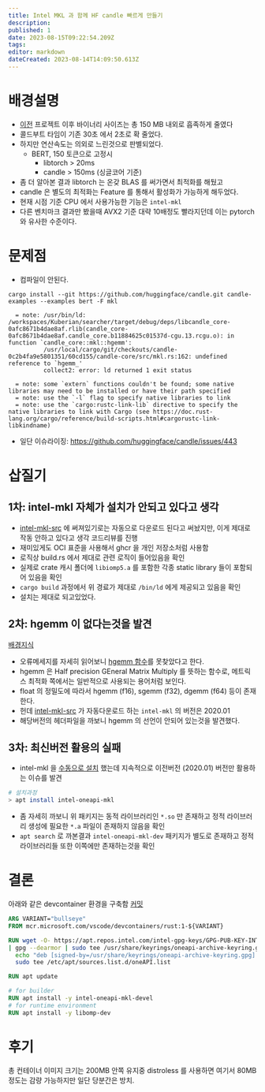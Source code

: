 ```yaml
---
title: Intel MKL 과 함께 HF candle 빠르게 만들기
description: 
published: 1
date: 2023-08-15T09:22:54.209Z
tags: 
editor: markdown
dateCreated: 2023-08-14T14:09:50.613Z
---
```


# 배경설명
- [이전](./minimal) 프로젝트 이후 바이너리 사이즈는 총 150 MB 내외로 흡족하게 줄였다
- 콜드부트 타임이 기존 30초 에서 2초로 확 줄었다.
- 하지만 연산속도는 의외로 느린것으로 판별되었다.
  - BERT, 150 토큰으로 고정시
    - libtorch > 20ms
    - candle > 150ms
    (싱글코어 기준)
- 좀 더 알아본 결과 libtorch 는 온갖 BLAS 를 써가면서 최적화를 해뒀고
- candle 은 별도의 최적화는 Feature 를 통해서 활성화가 가능하게 해두었다.
- 현재 시점 기준 CPU 에서 사용가능한 기능은 `intel-mkl` 
- 다른 벤치마크 결과만 봤을때 AVX2 기준 대략 10배정도 빨라지던데 이는 pytorch 와 유사한 수준이다.

# 문제점

- 컴파일이 안된다.

`cargo install --git https://github.com/huggingface/candle.git candle-examples --examples bert -F mkl`
```
  = note: /usr/bin/ld: /workspaces/Kuberian/searcher/target/debug/deps/libcandle_core-0afc8671b4dae8af.rlib(candle_core-0afc8671b4dae8af.candle_core.b11884625c01537d-cgu.13.rcgu.o): in function `candle_core::mkl::hgemm':
          /usr/local/cargo/git/checkouts/candle-0c2b4fa9e5801351/60cd155/candle-core/src/mkl.rs:162: undefined reference to `hgemm_'
          collect2: error: ld returned 1 exit status
          
  = note: some `extern` functions couldn't be found; some native libraries may need to be installed or have their path specified
  = note: use the `-l` flag to specify native libraries to link
  = note: use the `cargo:rustc-link-lib` directive to specify the native libraries to link with Cargo (see https://doc.rust-lang.org/cargo/reference/build-scripts.html#cargorustc-link-libkindname)
```
- 일단 이슈라이징: https://github.com/huggingface/candle/issues/443

# 삽질기

## 1차: intel-mkl 자체가 설치가 안되고 있다고 생각

- [intel-mkl-src](https://github.com/rust-math/intel-mkl-src) 에 써져있기로는 자동으로 다운로드 된다고 써놨지만, 이게 제대로 작동 안하고 있다고 생각 코드리뷰를 진행
- 재미있게도 OCI 표준을 사용해서 ghcr 을 개인 저장소처럼 사용함
- 로직상 build.rs 에서 제대로 관련 로직이 들어있음을 확인
- 실제로 crate 캐시 폴더에 `libiomp5.a` 를 포함한 각종 static library 들이 포함되어 있음을 확인
- `cargo build` 과정에서 위 경료가 제대로 `/bin/ld` 에게 제공되고 있음을 확인
- 설치는 제대로 되고있었다.

## 2차: hgemm 이 없다는것을 발견

[배경지식](https://lappweb.in2p3.fr/~paubert/ASTERICS_HPC/10-1-3605.html)
- 오류메세지를 자세히 읽어보니 [hgemm 함수](https://github.com/huggingface/candle/blob/495e0b758035039e902819f3ed059725d0593be1/candle-core/src/mkl.rs#L147)를 못찾았다고 한다.
- hgemm 은 Half precision GEneral Matrix Multiply 를 뜻하는 함수로, 메트릭스 최적화 쪽에서는 일반적으로 사용되는 용어처럼 보인다.
- float 의 정밀도에 따라서 hgemm (f16), sgemm (f32), dgemm (f64) 등이 존재한다.
- 헌데 [intel-mkl-src](https://github.com/rust-math/intel-mkl-src) 가 자동다운로드 하는 `intel-mkl` 의 버전은 2020.01
- 해당버전의 헤더파일을 까보니 hgemm 의 선언이 안되어 있는것을 발견했다.

## 3차: 최신버전 활용의 실패

- intel-mkl 을 [수동으로 설치](https://www.intel.com/content/www/us/en/developer/tools/oneapi/onemkl-download.html?operatingsystem=linux&distributions=aptpackagemanager) 했는데 지속적으로 이전버전 (2020.01) 버전만 활용하는 이슈를 발견
```bash
# 설치과정
> apt install intel-oneapi-mkl
```
- 좀 자세히 까보니 위 패키지는 동적 라이브러리인 `*.so` 만 존재하고 정적 라이브러리 생성에 필요한 `*.a` 파일이 존재하지 않음을 확인
- `apt search` 로 까본결과 `intel-oneapi-mkl-dev` 패키지가 별도로 존재하고 정적 라이브러리들 또한 이쪽에만 존재하는것을 확인

# 결론

아래와 같은 devcontainer 환경을 구축함 [커밋](https://github.com/iwanhae/Kuberian/commit/6f083b3bf90750189a4df690a6da733a814319b9#diff-3f5f9370fc4be17b456856e3aeef04db05c0ccb4b74062b626334cd28ecb9dadR1-R13)

```Dockerfile
ARG VARIANT="bullseye"
FROM mcr.microsoft.com/vscode/devcontainers/rust:1-${VARIANT}

RUN wget -O- https://apt.repos.intel.com/intel-gpg-keys/GPG-PUB-KEY-INTEL-SW-PRODUCTS.PUB \
| gpg --dearmor | sudo tee /usr/share/keyrings/oneapi-archive-keyring.gpg > /dev/null && \
  echo "deb [signed-by=/usr/share/keyrings/oneapi-archive-keyring.gpg] https://apt.repos.intel.com/oneapi all main" | \
  sudo tee /etc/apt/sources.list.d/oneAPI.list

RUN apt update

# for builder
RUN apt install -y intel-oneapi-mkl-devel
# for runtime environment
RUN apt install -y libomp-dev
```

# 후기

총 컨테이너 이미지 크기는 200MB 안쪽 유지중 distroless 를 사용하면 여기서 80MB 정도는 감량 가능하지만 일단 당분간은 방치.